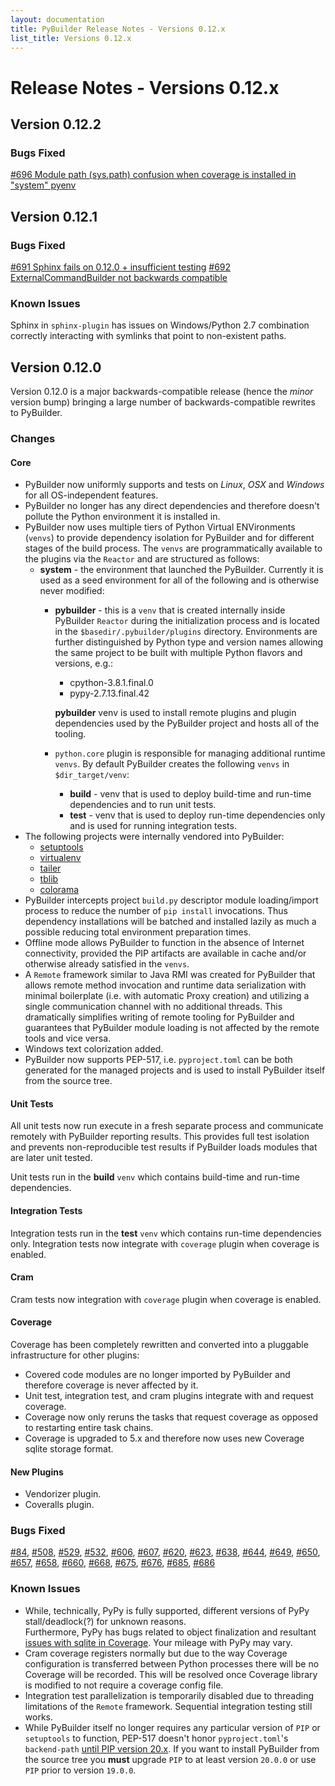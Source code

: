 ```yaml
---
layout: documentation
title: PyBuilder Release Notes - Versions 0.12.x
list_title: Versions 0.12.x
---
```


# Release Notes - Versions 0.12.x

## Version 0.12.2

### Bugs Fixed

[#696 Module path (sys.path) confusion when coverage is installed in "system" pyenv](https://github.com/pybuilder/pybuilder/issues/696)

## Version 0.12.1

### Bugs Fixed

[#691 Sphinx fails on 0.12.0 + insufficient testing](https://github.com/pybuilder/pybuilder/issues/691)
[#692 ExternalCommandBuilder not backwards compatible](https://github.com/pybuilder/pybuilder/issues/692)

### Known Issues

Sphinx in `sphinx-plugin` has issues on Windows/Python 2.7 combination correctly interacting with symlinks that point to
non-existent paths.

## Version 0.12.0

Version 0.12.0 is a major backwards-compatible release (hence the *minor* version bump) bringing a large number of 
backwards-compatible rewrites to PyBuilder.

### Changes

#### Core
* PyBuilder now uniformly supports and tests on *Linux*, *OSX* and *Windows* for all OS-independent features.
* PyBuilder no longer has any direct dependencies and therefore doesn't pollute the Python environment it is 
installed in.
* PyBuilder now uses multiple tiers of Python Virtual ENVironments (`venvs`) to provide dependency isolation for 
PyBuilder and for different stages of the build process. The `venvs` are programmatically available to the plugins via 
the `Reactor` and are structured as follows:
  * **system** - the environment that launched the PyBuilder. Currently it is used as a seed environment for all of the
  following and is otherwise never modified:
    * **pybuilder** - this is a `venv` that is created internally inside PyBuilder `Reactor` during the initialization 
    process and is located in the `$basedir/.pybuilder/plugins` directory.
    Environments are further distinguished by Python type and version names allowing the same project to be built 
    with multiple Python flavors and versions, e.g.:
      * cpython-3.8.1.final.0
      * pypy-2.7.13.final.42

      **pybuilder** venv is used to install remote plugins and plugin dependencies used by the PyBuilder project and 
      hosts all of the tooling. 
    * `python.core` plugin is responsible for managing additional runtime `venvs`. By default PyBuilder creates the 
    following `venvs` in `$dir_target/venv`:
      * **build** - venv that is used to deploy build-time and run-time dependencies and to run unit tests.
      * **test** - venv that is used to deploy run-time dependencies only and is used for running integration tests.
* The following projects were internally vendored into PyBuilder:
  * [setuptools](https://pypi.org/project/setuptools/)
  * [virtualenv](https://pypi.org/project/virtualenv/)
  * [tailer](https://pypi.org/project/tailer/)
  * [tblib](https://pypi.org/project/tblib/)
  * [colorama](https://pypi.org/project/colorama/)
* PyBuilder intercepts project `build.py` descriptor module loading/import process to reduce the number of `pip install` 
invocations. Thus dependency installations will be batched and installed lazily as much a possible reducing 
total environment preparation times.
* Offline mode allows PyBuilder to function in the absence of Internet connectivity, provided the PIP artifacts are
available in cache and/or otherwise already satisfied in the `venvs`.
* A `Remote` framework similar to Java RMI was created for PyBuilder that allows remote method invocation and 
runtime data serialization with minimal boilerplate (i.e. with automatic Proxy creation) and utilizing a single 
communication channel with no additional threads. This dramatically simplifies writing of remote tooling for PyBuilder
and guarantees that PyBuilder module loading is not affected by the remote tools and vice versa.
* Windows text colorization added.
* PyBuilder now supports PEP-517, i.e. `pyproject.toml` can be both generated for the managed projects and is used 
to install PyBuilder itself from the source tree.

#### Unit Tests
All unit tests now run execute in a fresh separate process and communicate remotely with PyBuilder reporting results.
This provides full test isolation and prevents non-reproducible test results if PyBuilder loads modules that are later
unit tested.

Unit tests run in the **build** `venv` which contains build-time and run-time dependencies.

#### Integration Tests

Integration tests run in the **test** `venv` which contains run-time dependencies only. Integration tests now integrate
with `coverage` plugin when coverage is enabled.

#### Cram

Cram tests now integration with `coverage` plugin when coverage is enabled. 

#### Coverage

Coverage has been completely rewritten and converted into a pluggable infrastructure for other plugins:
* Covered code modules are no longer imported by PyBuilder and therefore coverage is never affected by it.
* Unit test, integration test, and cram plugins integrate with and request coverage.
* Coverage now only reruns the tasks that request coverage as opposed to restarting entire task chains.
* Coverage is upgraded to 5.x and therefore now uses new Coverage sqlite storage format.

#### New Plugins

* Vendorizer plugin.
* Coveralls plugin.

### Bugs Fixed

[#84](https://github.com/pybuilder/pybuilder/issues/84),
[#508](https://github.com/pybuilder/pybuilder/issues/508),
[#529](https://github.com/pybuilder/pybuilder/issues/529),
[#532](https://github.com/pybuilder/pybuilder/issues/532),
[#606](https://github.com/pybuilder/pybuilder/issues/606),
[#607](https://github.com/pybuilder/pybuilder/issues/607),
[#620](https://github.com/pybuilder/pybuilder/issues/620),
[#623](https://github.com/pybuilder/pybuilder/issues/623),
[#638](https://github.com/pybuilder/pybuilder/issues/638),
[#644](https://github.com/pybuilder/pybuilder/issues/644),
[#649](https://github.com/pybuilder/pybuilder/issues/649),
[#650](https://github.com/pybuilder/pybuilder/issues/650),
[#657](https://github.com/pybuilder/pybuilder/issues/657),
[#658](https://github.com/pybuilder/pybuilder/issues/658), 
[#660](https://github.com/pybuilder/pybuilder/issues/660),
[#668](https://github.com/pybuilder/pybuilder/issues/668),
[#675](https://github.com/pybuilder/pybuilder/issues/675),
[#676](https://github.com/pybuilder/pybuilder/issues/676),
[#685](https://github.com/pybuilder/pybuilder/issues/685),
[#686](https://github.com/pybuilder/pybuilder/issues/686)

### Known Issues
* While, technically, PyPy is fully supported, different versions of PyPy stall/deadlock(?) for unknown reasons.  
Furthermore, PyPy has bugs related to object finalization and resultant 
[issues with sqlite in Coverage](https://github.com/nedbat/coveragepy/issues/928). Your mileage with PyPy may vary.
* Cram coverage registers normally but due to the way Coverage configuration is transferred between Python processes
there will be no Coverage will be recorded. This will be resolved once Coverage library is modified to not require 
a coverage config file.
* Integration test parallelization is temporarily disabled due to threading limitations of the `Remote` framework.
Sequential integration testing still works.
* While PyBuilder itself no longer requires any particular version of `PIP` or `setuptools` to function, PEP-517 doesn't
honor `pyproject.toml`'s `backend-path` [until PIP version 20.x](https://github.com/pypa/pip/pull/7394). If you want
to install PyBuilder from the source tree you **must** upgrade `PIP` to at least version `20.0.0` or use `PIP` prior to 
version `19.0.0`.
